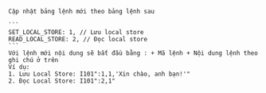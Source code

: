     Cập nhật bảng lệnh mới theo bảng lệnh sau
    
    ```
    SET_LOCAL_STORE: 1, // Lưu local store
    READ_LOCAL_STORE: 2, // Đọc local store
    ```
    Với lệnh mới nội dung sẽ bắt đầu bằng : + Mã lệnh + Nội dung lệnh theo ghi chú ở trên
    Ví dụ: 
    1. Lưu Local Store: I101":1,1,'Xin chào, anh bạn!'"
    2. Đọc Local Store: I101":2,1"
